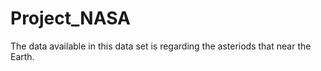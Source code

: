 # Project_NASA

The data available in this data set is regarding the asteriods that near the Earth. 
